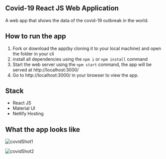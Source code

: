 ## Covid-19 React JS Web Application

A web app that shows the data of the covid-19 outbreak in the world.

## How to run the app
1. Fork or download the app(by cloning it to your local machine) and open the folder in your cli
2. install all dependencies using the `npm i` or `npm install` command
3. Start the web server using the `npm start` command, the app will be served at http://localhost:3000/
4. Go to http://localhost:3000/ in your browser to view the app.

## Stack
- React JS
- Material UI
- Netlify Hosting

## What the app looks like
![covidShot1](https://user-images.githubusercontent.com/47899828/138362802-41f12734-b933-4565-a3a7-85cac575352f.png)

![covidShot2](https://user-images.githubusercontent.com/47899828/138362832-08b052d5-273f-4941-a5c1-15cb64df8fef.png)
